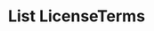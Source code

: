 ---
title: List LicenseTerms
excerpt: Retrieve a paginated, filtered list of LicenseTerms
api:
  file: swagger.yaml
  operationId: post_api-v2-licenses-terms
hidden: false
---